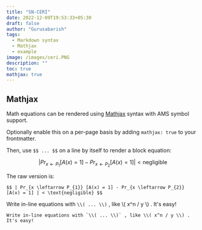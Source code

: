 ```yaml
---
title: "SN-CERI"
date: 2022-12-09T19:53:33+05:30
draft: false
author: "Gurusabarish"
tags:
  - Markdown syntax
  - Mathjax
  - example
image: /images/ceri.PNG
description: ""
toc: true
mathjax: true
---
```


## Mathjax

Math equations can be rendered using [Mathjax](https://www.mathjax.org) syntax with AMS symbol support.

Optionally enable this on a per-page basis by adding `mathjax: true` to your frontmatter.

Then, use `$$ ... $$` on a line by itself to render a block equation:

$$ | Pr_{x \leftarrow P_{1}} [A(x) = 1] - Pr_{x \leftarrow P_{2}} [A(x) = 1] | < \text{negligible} $$

The raw version is:

```
$$ | Pr_{x \leftarrow P_{1}} [A(x) = 1] - Pr_{x \leftarrow P_{2}} [A(x) = 1] | < \text{negligible} $$
```


Write in-line equations with `\\( ... \\)` , like \\( x^n / y \\) . It's easy!

```
Write in-line equations with `\\( ... \\)` , like \\( x^n / y \\) . It's easy!
```

